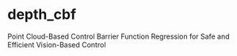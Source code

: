 # depth_cbf
Point Cloud-Based Control Barrier Function Regression for Safe and Efficient Vision-Based Control
